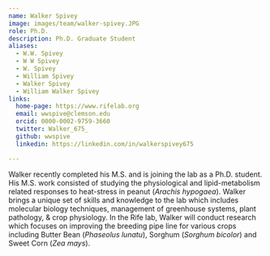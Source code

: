 ```yaml
---
name: Walker Spivey
image: images/team/walker-spivey.JPG
role: Ph.D.
description: Ph.D. Graduate Student
aliases:
  - W.W. Spivey
  - W W Spivey
  - W. Spivey
  - William Spivey
  - Walker Spivey
  - William Walker Spivey
links:
  home-page: https://www.rifelab.org
  email: wwspive@clemson.edu
  orcid: 0000-0002-9759-3660
  twitter: Walker_675_
  github: wwspive
  linkedin: https://linkedin.com/in/walkerspivey675

---
```


Walker recently completed his M.S. and is joining the lab as a Ph.D. student. His M.S. work consisted of studying the physiological and lipid-metabolism related responses to heat-stress in peanut (*Arachis hypogaea*). Walker brings a unique set of skills and knowledge to the lab which includes molecular biology techniques, management of greenhouse systems, plant pathology, & crop physiology. 
In the Rife lab, Walker will conduct research which focuses on improving the breeding pipe line for various crops including Butter Bean (*Phaseolus lunatu*), Sorghum (*Sorghum bicolor*) and Sweet Corn (*Zea mays*). 